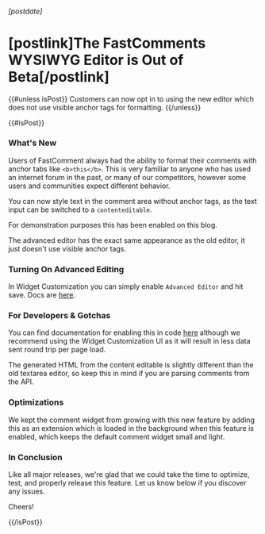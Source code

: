 ###### [postdate]
# [postlink]The FastComments WYSIWYG Editor is Out of Beta[/postlink]

{{#unless isPost}}
Customers can now opt in to using the new editor which does not use visible anchor tags for formatting.
{{/unless}}

{{#isPost}}

### What's New

Users of FastComment always had the ability to format their comments with anchor tabs like `<b>this</b>`. This is very
familiar to anyone who has used an internet forum in the past, or many of our competitors, however some users and
communities expect different behavior.

You can now style text in the comment area without anchor tags, as the text input can be switched to a `contenteditable`.

For demonstration purposes this has been enabled on this blog.

The advanced editor has the exact same appearance as the old editor, it just doesn't use visible anchor tags.

### Turning On Advanced Editing

In Widget Customization you can simply enable `Advanced Editor` and hit save. Docs are [here](https://docs.fastcomments.com/guide-customizations-and-configuration.html#enable-wysiwyg).

### For Developers & Gotchas

You can find documentation for enabling this in code [here](https://docs.fastcomments.com/guide-customizations-and-configuration.html#enable-wysiwyg) although we recommend using the Widget Customization UI as it
will result in less data sent round trip per page load.

The generated HTML from the content editable is slightly different than the old textarea editor, so keep this in mind
if you are parsing comments from the API.

### Optimizations

We kept the comment widget from growing with this new feature by adding this as an extension which is loaded in the background
when this feature is enabled, which keeps the default comment widget small and light.

### In Conclusion

Like all major releases, we're glad that we could take the time to optimize, test, and properly release this feature. Let us know
below if you discover any issues.

Cheers!

{{/isPost}}
